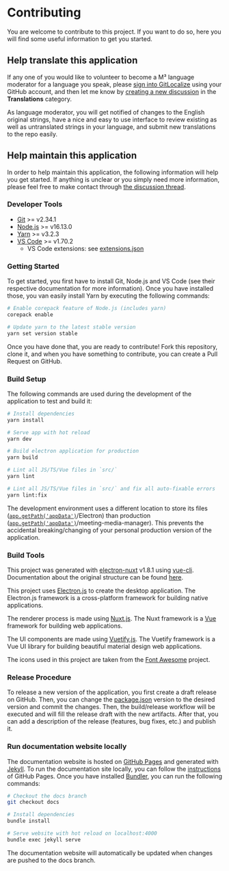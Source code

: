 # Contributing

You are welcome to contribute to this project. If you want to do so, here you will find some useful information to get you started.

## Help translate this application

If any one of you would like to volunteer to become a M³ language moderator for a language you speak, please [sign into GitLocalize](https://gitlocalize.com/) using your GitHub account, and then let me know by [creating a new discussion](https://github.com/sircharlo/meeting-media-manager/discussions/categories/translations) in the **Translations** category.

As language moderator, you will get notified of changes to the English original strings, have a nice and easy to use interface to review existing as well as untranslated strings in your language, and submit new translations to the repo easily.

## Help maintain this application

In order to help maintain this application, the following information will help you get started. If anything is unclear or you simply need more information, please feel free to make contact through [the discussion thread](https://github.com/sircharlo/meeting-media-manager/discussions).

### Developer Tools

- [Git](https://git-scm.com/) >= v2.34.1
- [Node.js](https://nodejs.org/en/) >= v16.13.0
- [Yarn](https://yarnpkg.com/) >= v3.2.3
- [VS Code](https://code.visualstudio.com/) >= v1.70.2
  - VS Code extensions: see [extensions.json](./.vscode/extensions.json)

### Getting Started

To get started, you first have to install Git, Node.js and VS Code (see their respective documentation for more information). Once you have installed those, you van easily install Yarn by executing the following commands:

```bash
# Enable corepack feature of Node.js (includes yarn)
corepack enable

# Update yarn to the latest stable version
yarn set version stable
```

Once you have done that, you are ready to contribute! Fork this repository, clone it, and when you have something to contribute, you can create a Pull Request on GitHub.

### Build Setup

The following commands are used during the development of the application to test and build it:

```bash
# Install dependencies
yarn install

# Serve app with hot reload
yarn dev

# Build electron application for production
yarn build

# Lint all JS/TS/Vue files in `src/`
yarn lint

# Lint all JS/TS/Vue files in `src/` and fix all auto-fixable errors
yarn lint:fix

```

The development environment uses a different location to store its files ([`app.getPath('appData')`](https://electronjs.org/docs/api/app#appgetpathname)/Electron) than production ([`app.getPath('appData')`](https://electronjs.org/docs/api/app#appgetpathname)/meeting-media-manager). This prevents the accidental breaking/changing of your personal production version of the application.

### Build Tools

This project was generated with [electron-nuxt](https://github.com/michalzaq12/electron-nuxt) v1.8.1 using [vue-cli](https://github.com/vuejs/vue-cli). Documentation about the original structure can be found [here](https://github.com/michalzaq12/electron-nuxt/blob/master/README.md).

This project uses [Electron.js](https://www.electronjs.org/) to create the desktop application. The Electron.js framework is a cross-platform framework for building native applications.

The renderer process is made using [Nuxt.js](https://nuxtjs.org/). The Nuxt framework is a [Vue](https://v2.vuejs.org/) framework for building web applications.

The UI components are made using [Vuetify.js](https://vuetifyjs.com/en/). The Vuetify framework is a Vue UI library for building beautiful material design web applications.

The icons used in this project are taken from the [Font Awesome](https://fontawesome.com/icons) project.

### Release Procedure

To release a new version of the application, you first create a draft release on GitHub. Then, you can change the [package.json](package.json) version to the desired version and commit the changes. Then, the build/release workflow will be executed and will fill the release draft with the new artifacts. After that, you can add a description of the release (features, bug fixes, etc.) and publish it.

### Run documentation website locally

The documentation website is hosted on [GitHub Pages](https://pages.github.com/) and generated with [Jekyll](https://jekyllrb.com/docs/installation/). To run the documentation site locally, you can follow the [instructions](https://docs.github.com/en/pages/setting-up-a-github-pages-site-with-jekyll/testing-your-github-pages-site-locally-with-jekyll) of GitHub Pages. Once you have installed [Bundler](https://bundler.io/), you can run the following commands:

``` bash
# Checkout the docs branch
git checkout docs

# Install dependencies
bundle install

# Serve website with hot reload on localhost:4000
bundle exec jekyll serve
```

The documentation website will automatically be updated when changes are pushed to the docs branch.
